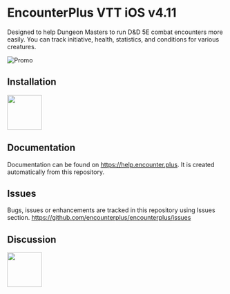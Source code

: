 # EncounterPlus VTT iOS v4.11

Designed to help Dungeon Masters to run D&D 5E combat encounters more easily. You can track initiative, health, statistics, and conditions for various creatures. 

![Promo](promo-transparent-small.png)

## Installation

<a target="_blank" href="https://itunes.apple.com/us/app/encounter+/id1170693487?ls=1&mt=8"><img height="80" src="app-store.svg"></a>


## Documentation

Documentation can be found on https://help.encounter.plus. It is created automatically from this repository.

## Issues

Bugs, issues or enhancements are tracked in this repository using Issues section.
https://github.com/encounterplus/encounterplus/issues

## Discussion

<a target="_blank" href="https://discord.gg/rc8Bez8"><img  height="80" src="discord.png"></a>

